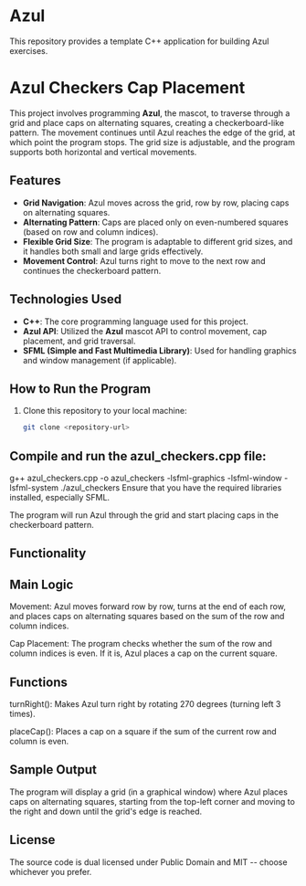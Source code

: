 # Azul

This repository provides a template C++ application for building Azul exercises.
# Azul Checkers Cap Placement

This project involves programming **Azul**, the mascot, to traverse through a grid and place caps on alternating squares, creating a checkerboard-like pattern. The movement continues until Azul reaches the edge of the grid, at which point the program stops. The grid size is adjustable, and the program supports both horizontal and vertical movements.

## Features

- **Grid Navigation**: Azul moves across the grid, row by row, placing caps on alternating squares.
- **Alternating Pattern**: Caps are placed only on even-numbered squares (based on row and column indices).
- **Flexible Grid Size**: The program is adaptable to different grid sizes, and it handles both small and large grids effectively.
- **Movement Control**: Azul turns right to move to the next row and continues the checkerboard pattern.

## Technologies Used

- **C++**: The core programming language used for this project.
- **Azul API**: Utilized the **Azul** mascot API to control movement, cap placement, and grid traversal.
- **SFML (Simple and Fast Multimedia Library)**: Used for handling graphics and window management (if applicable).

## How to Run the Program

1. Clone this repository to your local machine:
   ```bash
   git clone <repository-url>

## Compile and run the azul_checkers.cpp file:

g++ azul_checkers.cpp -o azul_checkers -lsfml-graphics -lsfml-window -lsfml-system
./azul_checkers
Ensure that you have the required libraries installed, especially SFML.

The program will run Azul through the grid and start placing caps in the checkerboard pattern.

## Functionality
## Main Logic
Movement: Azul moves forward row by row, turns at the end of each row, and places caps on alternating squares based on the sum of the row and column indices.

Cap Placement: The program checks whether the sum of the row and column indices is even. If it is, Azul places a cap on the current square.

## Functions
turnRight(): Makes Azul turn right by rotating 270 degrees (turning left 3 times).

placeCap(): Places a cap on a square if the sum of the current row and column is even.

## Sample Output
The program will display a grid (in a graphical window) where Azul places caps on alternating squares, starting from the top-left corner and moving to the right and down until the grid's edge is reached.

## License

The source code is dual licensed under Public Domain and MIT -- choose whichever you prefer.
